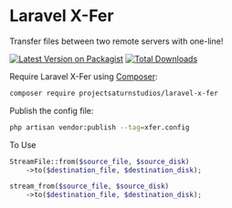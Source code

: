 # Laravel X-Fer

Transfer files between two remote servers with one-line!

[![Latest Version on Packagist](https://img.shields.io/packagist/v/projectsaturnstudios/laravel-x-fer.svg?style=flat-square)](https://packagist.org/packages/projectsaturnstudios/laravel-x-fer)
[![Total Downloads](https://img.shields.io/packagist/dt/projectsaturnstudios/laravel-x-fer.svg?style=flat-square)](https://packagist.org/packages/projectsaturnstudios/laravel-x-fer)

Require Laravel X-Fer using [Composer](https://getcomposer.org):

```bash
composer require projectsaturnstudios/laravel-x-fer
```

Publish the config file:

```bash
php artisan vendor:publish --tag=xfer.config
```

To Use


```php
StreamFile::from($source_file, $source_disk)
    ->to($destination_file, $destination_disk);

stream_from($source_file, $source_disk)
    ->to($destination_file, $destination_disk);

```
